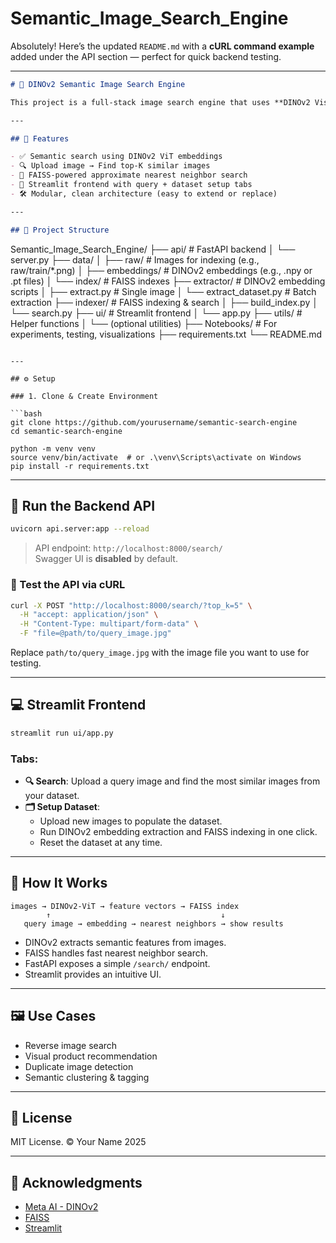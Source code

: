 # Semantic_Image_Search_Engine
Absolutely! Here’s the updated `README.md` with a **cURL command example** added under the API section — perfect for quick backend testing.

---

```markdown
# 🧠 DINOv2 Semantic Image Search Engine

This project is a full-stack image search engine that uses **DINOv2 Vision Transformers** for extracting semantic embeddings and **FAISS** for fast vector-based similarity search. It includes a minimal **FastAPI backend** and a **Streamlit frontend UI** for searching and managing datasets.

---

## 🚀 Features

- ✅ Semantic search using DINOv2 ViT embeddings
- 🔍 Upload image → Find top-K similar images
- 🧠 FAISS-powered approximate nearest neighbor search
- 🧾 Streamlit frontend with query + dataset setup tabs
- 🛠️ Modular, clean architecture (easy to extend or replace)

---

## 🧱 Project Structure

```
Semantic_Image_Search_Engine/
├── api/                        # FastAPI backend
│   └── server.py
├── data/
│   ├── raw/                    # Images for indexing (e.g., raw/train/*.png)
│   ├── embeddings/             # DINOv2 embeddings (e.g., .npy or .pt files)
│   └── index/                  # FAISS indexes
├── extractor/                  # DINOv2 embedding scripts
│   ├── extract.py              # Single image
│   └── extract_dataset.py      # Batch extraction
├── indexer/                    # FAISS indexing & search
│   ├── build_index.py
│   └── search.py
├── ui/                         # Streamlit frontend
│   └── app.py
├── utils/                      # Helper functions
│   └── (optional utilities)
├── Notebooks/                  # For experiments, testing, visualizations
├── requirements.txt
└── README.md

```

---

## ⚙️ Setup

### 1. Clone & Create Environment

```bash
git clone https://github.com/yourusername/semantic-search-engine
cd semantic-search-engine

python -m venv venv
source venv/bin/activate  # or .\venv\Scripts\activate on Windows
pip install -r requirements.txt
```

---

## 🚀 Run the Backend API

```bash
uvicorn api.server:app --reload
```

> API endpoint: `http://localhost:8000/search/`  
> Swagger UI is **disabled** by default.

### 🔁 Test the API via cURL

```bash
curl -X POST "http://localhost:8000/search/?top_k=5" \
  -H "accept: application/json" \
  -H "Content-Type: multipart/form-data" \
  -F "file=@path/to/query_image.jpg"
```

Replace `path/to/query_image.jpg` with the image file you want to use for testing.

---

## 💻 Streamlit Frontend

```bash
streamlit run ui/app.py
```

### Tabs:
- **🔍 Search**: Upload a query image and find the most similar images from your dataset.
- **🗂️ Setup Dataset**:
  - Upload new images to populate the dataset.
  - Run DINOv2 embedding extraction and FAISS indexing in one click.
  - Reset the dataset at any time.

---

## 🧠 How It Works

```
images → DINOv2-ViT → feature vectors → FAISS index
        ↑                                      ↓
   query image → embedding → nearest neighbors → show results
```

- DINOv2 extracts semantic features from images.
- FAISS handles fast nearest neighbor search.
- FastAPI exposes a simple `/search/` endpoint.
- Streamlit provides an intuitive UI.

---

## 🖼️ Use Cases

- Reverse image search
- Visual product recommendation
- Duplicate image detection
- Semantic clustering & tagging

---

## 📝 License

MIT License. ©️ Your Name 2025

---

## 🙌 Acknowledgments

- [Meta AI - DINOv2](https://github.com/facebookresearch/dinov2)
- [FAISS](https://github.com/facebookresearch/faiss)
- [Streamlit](https://streamlit.io)

